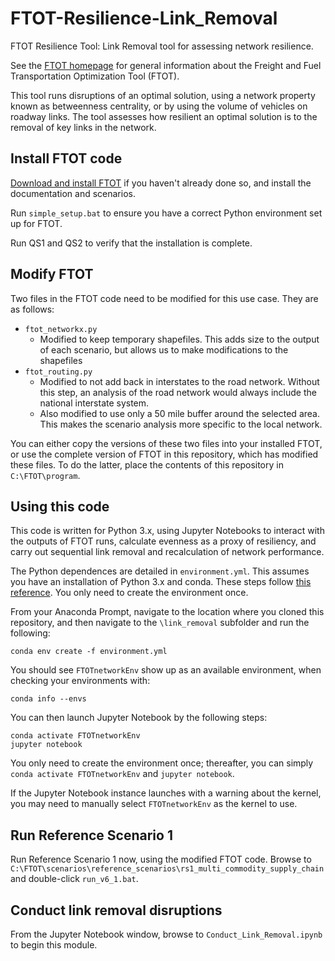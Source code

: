 # FTOT-Resilience-Link_Removal

FTOT Resilience Tool: Link Removal tool for assessing network resilience.

See the [FTOT homepage](https://volpeusdot.github.io/FTOT-Public/) for general information about the Freight and Fuel Transportation Optimization Tool (FTOT).

This tool runs disruptions of an optimal solution, using a network property known as betweenness centrality, or by using the volume of vehicles on roadway links. The tool assesses how resilient an optimal solution is to the removal of key links in the network.

## Install FTOT code

[Download and install FTOT](https://github.com/VolpeUSDOT/FTOT-Public/wiki/FTOT-Installation-Guide) if you haven't already done so, and install the documentation and scenarios.

Run `simple_setup.bat` to ensure you have a correct Python environment set up for FTOT.

Run QS1 and QS2 to verify that the installation is complete.

## Modify FTOT

Two files in the FTOT code need to be modified for this use case. They are as follows:

- `ftot_networkx.py`
	+ Modified to keep temporary shapefiles. This adds size to the output of each scenario, but allows us to make modifications to the shapefiles
- `ftot_routing.py`
	+ Modified to not add back in interstates to the road network. Without this step, an analysis of the road network would always include the national interstate system.
	+ Also modified to use only a 50 mile buffer around the selected area. This makes the scenario analysis more specific to the local network.

You can either copy the versions of these two files into your installed FTOT, or use the complete version of FTOT in this repository, which has modified these files. To do the latter, place the contents of this repository in `C:\FTOT\program`.

## Using this code

This code is written for Python 3.x, using Jupyter Notebooks to interact with the outputs of FTOT runs, calculate evenness as a proxy of resiliency, and carry out sequential link removal and recalculation of network performance.

The Python dependences are detailed in `environment.yml`. This assumes you have an installation of Python 3.x and conda. These steps follow [this reference](https://docs.conda.io/projects/conda/en/latest/user-guide/tasks/manage-environments.html#creating-an-environment-from-an-environment-yml-file). You only need to create the environment once.

From your Anaconda Prompt, navigate to the location where you cloned this repository, and then navigate to the `\link_removal` subfolder and run the following:

```
conda env create -f environment.yml
```

You should see `FTOTnetworkEnv` show up as an available environment, when checking your environments with:

```
conda info --envs
```

You can then launch Jupyter Notebook by the following steps:

```
conda activate FTOTnetworkEnv
jupyter notebook
```

You only need to create the environment once; thereafter, you can simply `conda activate FTOTnetworkEnv` and `jupyter notebook`.

If the Jupyter Notebook instance launches with a warning about the kernel, you may need to manually select `FTOTnetworkEnv` as the kernel to use.


## Run Reference Scenario 1

Run Reference Scenario 1 now, using the modified FTOT code.
Browse to `C:\FTOT\scenarios\reference_scenarios\rs1_multi_commodity_supply_chain` and double-click `run_v6_1.bat`.

## Conduct link removal disruptions

From the Jupyter Notebook window, browse to `Conduct_Link_Removal.ipynb` to begin this module.
